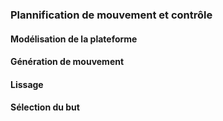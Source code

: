 ### Plannification de mouvement et contrôle

#### Modélisation de la plateforme

#### Génération de mouvement

#### Lissage

#### Sélection du but
